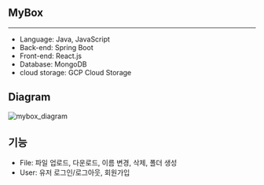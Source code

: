 ## MyBox<br>
- - -
- Language: Java, JavaScript<br>
- Back-end: Spring Boot<br>
- Front-end: React.js<br>
- Database: MongoDB<br>
- cloud storage: GCP Cloud Storage
## Diagram
![mybox_diagram](https://user-images.githubusercontent.com/58351498/169237477-8611679e-03e6-4853-b15a-f591a955e167.jpg)
## 기능
- File: 파일 업로드, 다운로드, 이름 변경, 삭제, 폴더 생성
- User: 유저 로그인/로그아웃, 회원가입
